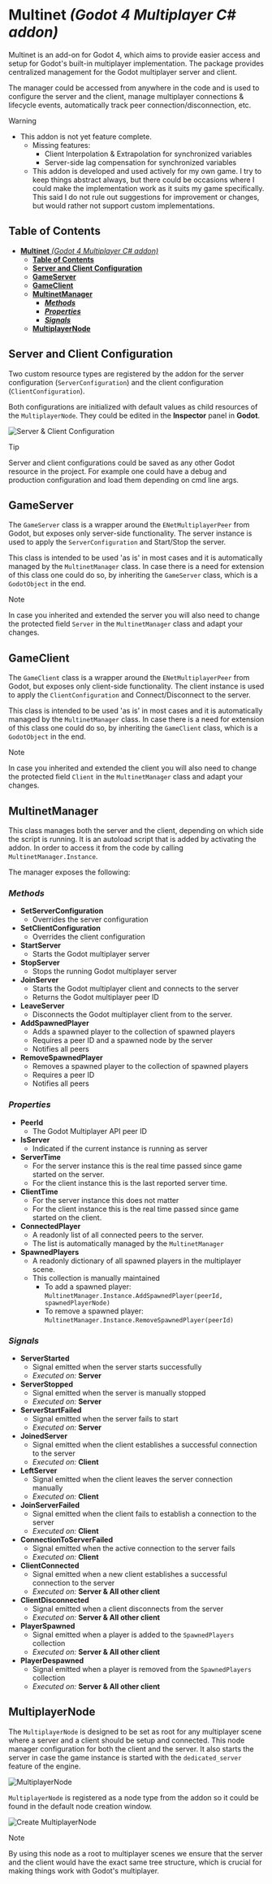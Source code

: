 # **Multinet** *(Godot 4 Multiplayer C# addon)*

Multinet is an add-on for Godot 4, which aims to provide easier access and setup for Godot's built-in multiplayer implementation. The package provides centralized management for the Godot multiplayer server and client.

The manager could be accessed from anywhere in the code and is used to configure the server and the client, manage multiplayer connections & lifecycle events, automatically track peer connection/disconnection, etc.

> [!WARNING]
> - This addon is not yet feature complete.
>   - Missing features:
>       - Client Interpolation & Extrapolation for synchronized variables
>       - Server-side lag compensation for synchronized variables
>   - This addon is developed and used actively for my own game. I try to keep things abstract always, but there could be occasions where I could make the implementation work as it suits my game specifically. This said I do not rule out suggestions for improvement or changes, but would rather not support custom implementations.

## **Table of Contents**

- [**Multinet** *(Godot 4 Multiplayer C# addon)*](#multinet-godot-4-multiplayer-c-addon)
  - [**Table of Contents**](#table-of-contents)
  - [**Server and Client Configuration**](#server-and-client-configuration)
  - [**GameServer**](#gameserver)
  - [**GameClient**](#gameclient)
  - [**MultinetManager**](#multinetmanager)
    - [***Methods***](#methods)
    - [***Properties***](#properties)
    - [***Signals***](#signals)
  - [**MultiplayerNode**](#multiplayernode)

## **Server and Client Configuration**

Two custom resource types are registered by the addon for the server configuration (`ServerConfiguration`) and the client configuration (`ClientConfiguration`).

Both configurations are initialized with default values as child resources of the `MultiplayerNode`. They could be edited in the **Inspector** panel in **Godot**.

![Server & Client Configuration](./docs/Configuration_MultiplayerNode_Showcase.png)

> [!TIP]
> Server and client configurations could be saved as any other Godot resource in the project. For example one could have a debug and production configuration and load them depending on cmd line args.

## **GameServer**

The `GameServer` class is a wrapper around the `ENetMultiplayerPeer` from Godot, but exposes only server-side functionality. The server instance is used to apply the `ServerConfiguration` and Start/Stop the server.

This class is intended to be used 'as is' in most cases and it is automatically managed by the `MultinetManager` class. In case there is a need for extension of this class one could do so, by inheriting the `GameServer` class, which is a `GodotObject` in the end.

> [!NOTE]
> In case you inherited and extended the server you will also need to change the protected field `Server` in the `MultinetManager` class and adapt your changes.

## **GameClient**

The `GameClient` class is a wrapper around the `ENetMultiplayerPeer` from Godot, but exposes only client-side functionality. The client instance is used to apply the `ClientConfiguration` and Connect/Disconnect to the server.

This class is intended to be used 'as is' in most cases and it is automatically managed by the `MultinetManager` class. In case there is a need for extension of this class one could do so, by inheriting the `GameClient` class, which is a `GodotObject` in the end.

> [!NOTE]
> In case you inherited and extended the client you will also need to change the protected field `Client` in the `MultinetManager` class and adapt your changes.

## **MultinetManager**

This class manages both the server and the client, depending on which side the script is running. It is an autoload script that is added by activating the addon. In order to access it from the code by calling `MultinetManager.Instance`.

The manager exposes the following:

### ***Methods***

- **SetServerConfiguration**
  - Overrides the server configuration
- **SetClientConfiguration**
  - Overrides the client configuration
- **StartServer**
  - Starts the Godot multiplayer server
- **StopServer**
  - Stops the running Godot multiplayer server
- **JoinServer**
  - Starts the Godot multiplayer client and connects to the server
  - Returns the Godot multiplayer peer ID
- **LeaveServer**
  - Disconnects the Godot multiplayer client from to the server.
- **AddSpawnedPlayer**
  - Adds a spawned player to the collection of spawned players
  - Requires a peer ID and a spawned node by the server
  - Notifies all peers
- **RemoveSpawnedPlayer**
  - Removes a spawned player to the collection of spawned players
  - Requires a peer ID
  - Notifies all peers

### ***Properties***

- **PeerId**
  - The Godot Multiplayer API peer ID
- **IsServer**
  - Indicated if the current instance is running as server
- **ServerTime**
  - For the server instance this is the real time passed since game started on the server.
  - For the client instance this is the last reported server time.
- **ClientTime**
  - For the server instance this does not matter
  - For the client instance this is the real time passed since game started on the client.
- **ConnectedPlayer**
  - A readonly list of all connected peers to the server.
  - The list is automatically managed by the `MultinetManager`
- **SpawnedPlayers**
  - A readonly dictionary of all spawned players in the multiplayer scene.
  - This collection is manually maintained
    - To add a spawned player: `MultinetManager.Instance.AddSpawnedPlayer(peerId, spawnedPlayerNode)`
    - To remove a spawned player: `MultinetManager.Instance.RemoveSpawnedPlayer(peerId)`

### ***Signals***

- **ServerStarted**
  - Signal emitted when the server starts successfully
  - *Executed on:* **Server**
- **ServerStopped**
  - Signal emitted when the server is manually stopped
  - *Executed on:* **Server**
- **ServerStartFailed**
  - Signal emitted when the server fails to start
  - *Executed on:* **Server**
- **JoinedServer**
  - Signal emitted when the client establishes a successful connection to the server
  - *Executed on:* **Client**
- **LeftServer**
  - Signal emitted when the client leaves the server connection manually
  - *Executed on:* **Client**
- **JoinServerFailed**
  - Signal emitted when the client fails to establish a connection to the server
  - *Executed on:* **Client**
- **ConnectionToServerFailed**
  - Signal emitted when the active connection to the server fails
  - *Executed on:* **Client**
- **ClientConnected**
  - Signal emitted when a new client establishes a successful connection to the server
  - *Executed on:* **Server & All other client**
- **ClientDisconnected**
  - Signal emitted when a client disconnects from the server
  - *Executed on:* **Server & All other client**
- **PlayerSpawned**
  - Signal emitted when a player is added to the `SpawnedPlayers` collection
  - *Executed on:* **Server & All other client**
- **PlayerDespawned**
  - Signal emitted when a player is removed from the `SpawnedPlayers` collection
  - *Executed on:* **Server & All other client**

## **MultiplayerNode**

The `MultiplayerNode` is designed to be set as root for any multiplayer scene where a server and a client should be setup and connected. This node manager configuration for both the client and the server. It also starts the server in case the game instance is started with the `dedicated_server` feature of the engine.

![MultiplayerNode](./docs/MultiplayerNode_Showcase.png)

`MultiplayerNode` is registered as a node type from the addon so it could be found in the default node creation window.

![Create MultiplayerNode](./docs/Create_MultiplayerNode_Showcase.png)

> [!NOTE]
> By using this node as a root to multiplayer scenes we ensure that the server and the client would have the exact same tree structure, which is crucial for making things work with Godot's multiplayer.
